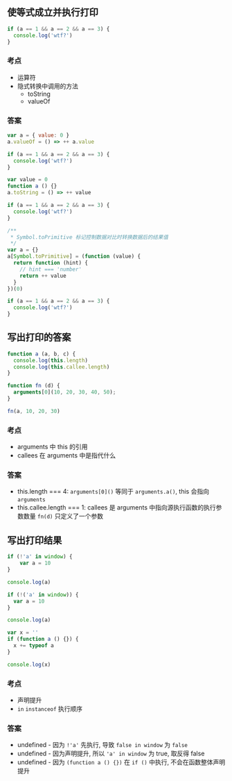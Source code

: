 <!-- title: 前端开发 - 试题@Interesting -->
<!-- author: <David Jones qowera@qq.com> -->
<!-- date: 2018-03-18 23:46:54 -->
<!-- category: 前端 -->
<!-- tag: 试题 -->

## 使等式成立并执行打印

```Javascript
if (a == 1 && a == 2 && a == 3) {
  console.log('wtf?')
}
```

### 考点

- 运算符
- 隐式转换中调用的方法
  - toString
  - valueOf

### 答案

```Javascript
var a = { value: 0 }
a.valueOf = () => ++ a.value

if (a == 1 && a == 2 && a == 3) {
  console.log('wtf?')
}
```

```Javascript
var value = 0
function a () {}
a.toString = () => ++ value

if (a == 1 && a == 2 && a == 3) {
  console.log('wtf?')
}
```

```Javascript
/**
 * Symbol.toPrimitive 标记控制数据对比时转换数据后的结果值
 */
var a = {}
a[Symbol.toPrimitive] = (function (value) {
  return function (hint) {
    // hint === 'number'
    return ++ value
  }
})(0)

if (a == 1 && a == 2 && a == 3) {
  console.log('wtf?')
}
```

## 写出打印的答案

```Javascript
function a (a, b, c) {
  console.log(this.length)
  console.log(this.callee.length)
}

function fn (d) {
  arguments[0](10, 20, 30, 40, 50);
}

fn(a, 10, 20, 30)
```

### 考点

- arguments 中 this 的引用
- callees 在 arguments 中是指代什么

### 答案

- this.length === 4: `arguments[0]()` 等同于 `arguments.a()`, this 会指向 `arguments`
- this.callee.length === 1: callees 是 arguments 中指向源执行函数的执行参数数量 `fn(d)` 只定义了一个参数

## 写出打印结果

```Javascript
if (!'a' in window) {
	var a = 10
}

console.log(a)
```

```Javascript
if (!('a' in window)) {
  var a = 10
}

console.log(a)
```

```Javascript
var x = ''
if (function a () {}) {
  x += typeof a
}

console.log(x)
```

### 考点
- 声明提升
- `in` `instanceof` 执行顺序

### 答案

- undefined - 因为 `!'a'` 先执行, 导致 `false in window` 为 `false`
- undefined - 因为声明提升, 所以 `'a' in window` 为 true, 取反得 false
- undefined - 因为 `(function a () {})` 在 `if ()` 中执行, 不会在函数整体声明提升
